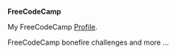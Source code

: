 **FreeCodeCamp**

My FreeCodeCamp [Profile](https://www.freecodecamp.com/se7enb2st).

FreeCodeCamp bonefire challenges and more ... 
